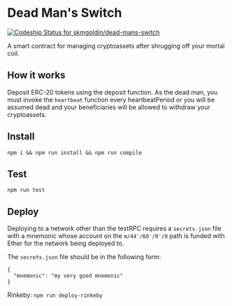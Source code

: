 # Dead Man's Switch

[ ![Codeship Status for skmgoldin/dead-mans-switch](https://app.codeship.com/projects/055a3890-97ed-0135-6eb6-6ebb5ac2ea05/status?branch=master)](https://app.codeship.com/projects/251961)

A smart contract for managing cryptoassets after shrugging off your mortal coil.

## How it works

Deposit ERC-20 tokens using the deposit function. As the dead man, you must invoke the `heartbeat` function every heartbeatPeriod or you will be assumed dead and your beneficiaries will be allowed to withdraw your cryptoassets.

## Install

`npm i && npm run install && npm run compile`

## Test

`npm run test`

## Deploy

Deploying to a network other than the testRPC requires a `secrets.json` file with a mnemonic whose account on the `m/44'/60'/0'/0` path is funded with Ether for the network being deployed to.

The `secrets.json` file should be in the following form:
```
{
  "mnemonic": "my very good mnemonic"
}
```

Rinkeby: `npm run deploy-rinkeby`

